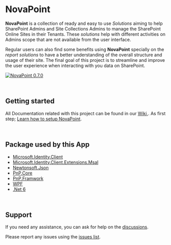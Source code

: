 # NovaPoint #

**NovaPoint** is a collection of ready and easy to use *Solutions* aiming to help SharePoint Admins and Site Collections Admins to manage the SharePoint Online Sites in their Tenants. These *solutions* help with different activities on Admins scope that are not available from the user interface.

Regular users can also find some benefits using **NovaPoint** specially on the *report solutions* to have a better understanding of the overall structure and usage of their site. The final goal of this project is to streamline and improve the user experience when interacting with you data on SharePoint.

[![NovaPoint 0.7.0](https://img.youtube.com/vi/Fz0t8NFg8jk/hqdefault.jpg)](https://youtu.be/Fz0t8NFg8jk)

<br>

## Getting started ##

All Documentation related with this project can be found in our [Wiki](https://github.com/Barbarur/NovaPoint/wiki),. As first step; [Learn how to setup NovaPoint](https://github.com/Barbarur/NovaPoint/wiki/Setup).

<br>

## Package used by this App ##

- [Microsoft.Identity.Client](https://github.com/AzureAD/microsoft-authentication-library-for-dotnet)
- [Microsoft.Identity.Client.Extensions.Msal](https://github.com/AzureAD/microsoft-authentication-extensions-for-dotnet)
- [Newtonsoft.Json](https://www.newtonsoft.com/json)
- [PnP.Core](https://github.com/pnp/pnpcore)
- [PnP.Framwork](https://github.com/pnp/pnpframework)
- [WPF](https://learn.microsoft.com/en-us/dotnet/desktop/wpf/)
- [.Net 6](https://learn.microsoft.com/en-us/dotnet)

<br>
 
## Support ##

If you need any assistance, you can ask for help on the [discussions](https://github.com/Barbarur/NovaPoint/discussions).

Please report any issues using the [issues list](https://github.com/Barbarur/NovaPoint/issues).



